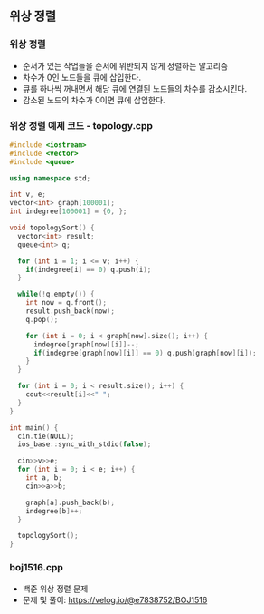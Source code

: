 ## 위상 정렬

### 위상 정렬
- 순서가 있는 작업들을 순서에 위반되지 않게 정렬하는 알고리즘
- 차수가 0인 노드들을 큐에 삽입한다.
- 큐를 하나씩 꺼내면서 해당 큐에 연결된 노드들의 차수를 감소시킨다.
- 감소된 노드의 차수가 0이면 큐에 삽입한다.

### 위상 정렬 예제 코드 - topology.cpp
```cpp
#include <iostream>
#include <vector>
#include <queue>

using namespace std;

int v, e;
vector<int> graph[100001];
int indegree[100001] = {0, };

void topologySort() {
  vector<int> result;
  queue<int> q;

  for (int i = 1; i <= v; i++) {
    if(indegree[i] == 0) q.push(i);
  }

  while(!q.empty()) {
    int now = q.front();
    result.push_back(now);
    q.pop();

    for (int i = 0; i < graph[now].size(); i++) {
      indegree[graph[now][i]]--;
      if(indegree[graph[now][i]] == 0) q.push(graph[now][i]);
    }
  }

  for (int i = 0; i < result.size(); i++) {
    cout<<result[i]<<" ";
  }
}

int main() {
  cin.tie(NULL);
  ios_base::sync_with_stdio(false);

  cin>>v>>e;
  for (int i = 0; i < e; i++) {
    int a, b;
    cin>>a>>b;

    graph[a].push_back(b);
    indegree[b]++;
  }

  topologySort();
}
```
### boj1516.cpp
- 백준 위상 정렬 문제
- 문제 및 풀이: https://velog.io/@e7838752/BOJ1516